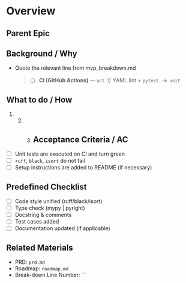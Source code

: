 # Overview

## Parent Epic

## Background / Why

- Quote the relevant line from mvp_breakdown.md
  > - [ ] **CI (GitHub Actions)** ― `act` で YAML lint + `pytest -m unit`

## What to do / How

1. 2. 3. ## Acceptance Criteria / AC

- [ ] Unit tests are executed on CI and turn green
- [ ] `ruff`, `black`, `isort` do not fail
- [ ] Setup instructions are added to README (if necessary)

## Predefined Checklist

- [ ] Code style unified (ruff/black/isort)
- [ ] Type check (mypy | pyright)
- [ ] Docstring & comments
- [ ] Test cases added
- [ ] Documentation updated (if applicable)

## Related Materials

- PRD: `prd.md`
- Roadmap: `roadmap.md`
- Break-down Line Number: ```
